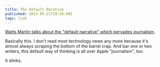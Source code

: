 ```yaml
---
title: The Default Narative
published: 2013-05-21T19:58:00Z
tags: link
---
```


[Watts Martin talks about the "default narrative" which pervades journalism][post].

Basically this. I don't read most technology news any more because it's almost 
always scraping the bottom of the barrel crap. And bar one or two writers, this 
default way of thinking is all over Apple "journalism", too. 

It stinks. 

[post]: http://tracks.ranea.org/post/47791661856/the-default-narrative

